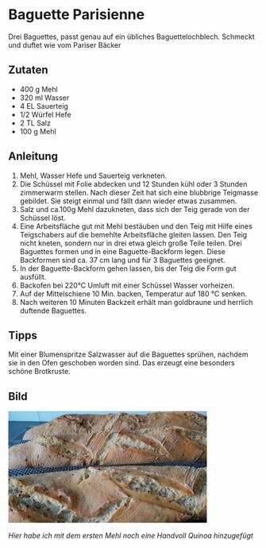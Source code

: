 # Baguette Parisienne

Drei Baguettes, passt genau auf ein übliches Baguettelochblech.
Schmeckt und duftet wie vom Pariser Bäcker

## Zutaten

* 400 g Mehl
* 320 ml Wasser
* 4 EL Sauerteig
* 1/2 Würfel Hefe
* 2 TL Salz
* 100 g Mehl

## Anleitung
1. Mehl,  Wasser Hefe und Sauerteig verkneten.
1. Die Schüssel mit Folie abdecken und 12 Stunden kühl oder 3 Stunden zimmerwarm stellen. Nach dieser Zeit hat sich eine blubbrige Teigmasse gebildet. Sie steigt einmal und fällt dann wieder etwas zusammen.
1. Salz und ca.100g Mehl dazukneten, dass sich der Teig gerade von der Schüssel löst.
1. Eine Arbeitsfläche gut mit Mehl bestäuben und den Teig mit Hilfe eines Teigschabers auf die bemehlte Arbeitsfläche gleiten lassen. Den Teig nicht kneten, sondern nur in drei etwa gleich große Teile teilen. Drei Baguettes formen und in eine Baguette-Backform legen. Diese Backformen sind ca. 37 cm lang und für 3 Baguettes geeignet.
1. In der Baguette-Backform gehen lassen, bis der Teig die Form gut ausfüllt.
1. Backofen bei 220°C Umluft mit einer Schüssel Wasser vorheizen.
1. Auf der Mittelschiene 10 Min. backen, Temperatur auf 180 °C senken.
1. Nach weiteren 10 Minuten Backzeit erhält man goldbraune und herrlich duftende Baguettes.

## Tipps

Mit einer Blumenspritze Salzwasser auf die Baguettes sprühen, nachdem sie in den Ofen geschoben worden sind. Das erzeugt eine besonders schöne Brotkruste.

## Bild

<img src="../images/Baguette.jpg" width=400px>   

*Hier habe ich mit dem ersten Mehl noch eine Handvoll Quinoa hinzugefügt*
